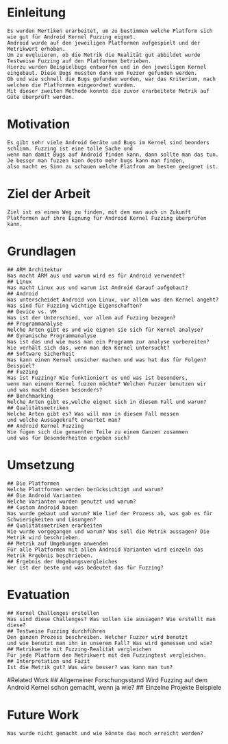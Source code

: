# Einleitung
	Es wurden Mertiken erarbeitet, um zu bestimmen welche Platform sich wie gut für Android Kernel Fuzzing eignet. 
	Android wurde auf den jeweiligen Platformen aufgespielt und der Metrikwert erhoben. 
	Um zu evqluieren, ob die Metrik die Realität gut abbildet wurde Testweise Fuzzing auf den Platformen betrieben. 
	Hierzu wurden Beispielbugs entworfen und in den jeweiligen Kernel eingebaut. Diese Bugs mussten dann vom Fuzzer gefunden werden.
	Ob und wie schnell die Bugs gefunden wurden, war das Kriterium, nach welchen die Platformen eingeordnet wurden.
	Mit dieser zweiten Methode konnte die zuvor erarbeitete Metrik auf Güte überprüft werden.
# Motivation
	Es gibt sehr viele Android Geräte und Bugs im Kernel sind beonders schlimm. Fuzzing ist eine tolle Sache und 
	wenn man damit Bugs auf Android finden kann, dann sollte man das tun. Je besser man fuzzen kann desto mehr bugs kann man finden, 
	also macht es Sinn zu schauen welche Platfrom am besten geeignet ist.
# Ziel der Arbeit
	Ziel ist es einen Weg zu finden, mit dem man auch in Zukunft Platformen auf ihre Eignung für Android Kernel Fuzzing überprüfen kann.
# Grundlagen
	## ARM Architektur 
	Was macht ARM aus und warum wird es für Android verwendet?
	## Linux
	Was macht Linux aus und warum ist Android darauf aufgebaut?
	## Android
	Was unterscheidet Android von Linux, vor allem was den Kernel angeht?
	Was sind für Fuzzing wichtige Eigenschaften?
	## Device vs. VM
	Was ist der Unterschied, vor allem auf Fuzzing bezogen?
	## Programmanalyse 
	Welche Arten gibt es und wie eignen sie sich für Kernel analyse?
	## Dynamische Programmanalyse 
	Was ist das und wie muss man ein Programm zur analyse vorbereiten? 
	Wie verhält sich das, wenn man den Kernel untersucht?
	## Software Sicherheit
	Was kann einen Kernel unsicher machen und was hat das für Folgen? Beispiel?
	## Fuzzing
	Was ist Fuzzing? Wie funktioniert es und was ist besonders, 
	wenn man einenn Kernel fuzzen möchte? Welchen Fuzzer benutzen wir 
	und was macht diesen besonders?
	## Benchmarking 
	Welche Arten gibt es,welche eignet sich in diesem Fall und warum?
	## Qualitätsmetriken 
	Welche Arten gibt es? Was will man in diesem Fall messen 
	und welche Aussagekraft erwartet man?
	## Android Kernel Fuzzing
	Wie fügen sich die genannten Teile zu einem Ganzen zusammen 
	und was für Besonderheiten ergeben sich?
# Umsetzung
	## Die Platformen
	Welche Plattformen werden berücksichtigt und warum? 
	## Die Android Varianten
	Welche Varianten wurden genutzt und warum? 
	## Custom Android bauen
	Was wurde gebaut und warum? Wie lief der Prozess ab, was gab es für Schwierigkeiten und Lösungen?
	## Qualitätsmetriken erarbeiten
	Wie wurde vorgegangen und warum? Was soll die Metrik aussagen? Die Metrik wird beschrieben. 
	## Metrik auf Umgebungen anwenden
	Für alle Platformen mit allen Android Varianten wird einzeln das Metrik Rrgebnis beschrieben.
	## Ergebnis der Umgebungsvergleiches
	Wer ist der beste und was bedeutet das für Fuzzing?
# Evatuation
	## Kernel Challenges erstellen 
	Was sind diese Challenges? Was sollen sie aussagen? Wie erstellt man diese?
	## Testweise Fuzzing durchführen 
	Den ganzen Prozess beschreiben. Welcher Fuzzer wird benutzt 
	und wie benutzt man ihn in unserem Fall? Was wird gemessen und wie?
	## Metrikwerte mit Fuzzing-Realität vergleichen 
	Für jede Platform den Metrikwert mit dem Fuzzingtest vergleichen.
	## Interpretation und Fazit
	Ist die Metrik gut? Was wäre besser? was kann man tun?
#Related Work
	## Allgemeiner Forschungsstand
	Wird Fuzzing auf dem Android Kernel schon gemacht, wenn ja wie? 
	## Einzelne Projekte
	Beispiele
# Future Work
	Was wurde nicht gemacht und wie könnte das moch erreicht werden?
